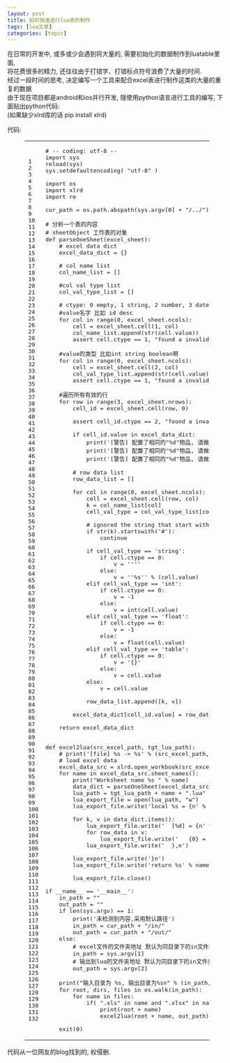 ```yaml
---
layout: post
title: 如何快速进行lua表的制作 
tags: [lua文章]
categories: [topic]
---
```

<p>在日常的开发中, 或多或少会遇到将大量的, 需要初始化的数据制作到luatable里面,<br/>将花费很多的精力, 还往往由于打错字、打错标点符号浪费了大量的时间.<br/>经过一段时间的思考, 决定编写一个工具来配合excel表进行制作这类的大量的重复的数据<br/>由于现在项目都是android和ios并行开发, 隧使用python语言进行工具的编写, 下面贴出python代码:<br/>(如果缺少xlrd库的话 pip install xlrd)</p>
<p>代码:</p>
<figure class="highlight plain"><table><tbody><tr><td class="gutter"><pre><span class="line">1</span><br/><span class="line">2</span><br/><span class="line">3</span><br/><span class="line">4</span><br/><span class="line">5</span><br/><span class="line">6</span><br/><span class="line">7</span><br/><span class="line">8</span><br/><span class="line">9</span><br/><span class="line">10</span><br/><span class="line">11</span><br/><span class="line">12</span><br/><span class="line">13</span><br/><span class="line">14</span><br/><span class="line">15</span><br/><span class="line">16</span><br/><span class="line">17</span><br/><span class="line">18</span><br/><span class="line">19</span><br/><span class="line">20</span><br/><span class="line">21</span><br/><span class="line">22</span><br/><span class="line">23</span><br/><span class="line">24</span><br/><span class="line">25</span><br/><span class="line">26</span><br/><span class="line">27</span><br/><span class="line">28</span><br/><span class="line">29</span><br/><span class="line">30</span><br/><span class="line">31</span><br/><span class="line">32</span><br/><span class="line">33</span><br/><span class="line">34</span><br/><span class="line">35</span><br/><span class="line">36</span><br/><span class="line">37</span><br/><span class="line">38</span><br/><span class="line">39</span><br/><span class="line">40</span><br/><span class="line">41</span><br/><span class="line">42</span><br/><span class="line">43</span><br/><span class="line">44</span><br/><span class="line">45</span><br/><span class="line">46</span><br/><span class="line">47</span><br/><span class="line">48</span><br/><span class="line">49</span><br/><span class="line">50</span><br/><span class="line">51</span><br/><span class="line">52</span><br/><span class="line">53</span><br/><span class="line">54</span><br/><span class="line">55</span><br/><span class="line">56</span><br/><span class="line">57</span><br/><span class="line">58</span><br/><span class="line">59</span><br/><span class="line">60</span><br/><span class="line">61</span><br/><span class="line">62</span><br/><span class="line">63</span><br/><span class="line">64</span><br/><span class="line">65</span><br/><span class="line">66</span><br/><span class="line">67</span><br/><span class="line">68</span><br/><span class="line">69</span><br/><span class="line">70</span><br/><span class="line">71</span><br/><span class="line">72</span><br/><span class="line">73</span><br/><span class="line">74</span><br/><span class="line">75</span><br/><span class="line">76</span><br/><span class="line">77</span><br/><span class="line">78</span><br/><span class="line">79</span><br/><span class="line">80</span><br/><span class="line">81</span><br/><span class="line">82</span><br/><span class="line">83</span><br/><span class="line">84</span><br/><span class="line">85</span><br/><span class="line">86</span><br/><span class="line">87</span><br/><span class="line">88</span><br/><span class="line">89</span><br/><span class="line">90</span><br/><span class="line">91</span><br/><span class="line">92</span><br/><span class="line">93</span><br/><span class="line">94</span><br/><span class="line">95</span><br/><span class="line">96</span><br/><span class="line">97</span><br/><span class="line">98</span><br/><span class="line">99</span><br/><span class="line">100</span><br/><span class="line">101</span><br/><span class="line">102</span><br/><span class="line">103</span><br/><span class="line">104</span><br/><span class="line">105</span><br/><span class="line">106</span><br/><span class="line">107</span><br/><span class="line">108</span><br/><span class="line">109</span><br/><span class="line">110</span><br/><span class="line">111</span><br/><span class="line">112</span><br/><span class="line">113</span><br/><span class="line">114</span><br/><span class="line">115</span><br/><span class="line">116</span><br/><span class="line">117</span><br/><span class="line">118</span><br/><span class="line">119</span><br/><span class="line">120</span><br/><span class="line">121</span><br/><span class="line">122</span><br/><span class="line">123</span><br/><span class="line">124</span><br/><span class="line">125</span><br/><span class="line">126</span><br/><span class="line">127</span><br/><span class="line">128</span><br/><span class="line">129</span><br/><span class="line">130</span><br/><span class="line">131</span><br/><span class="line">132</span><br/></pre></td><td class="code"><pre><span class="line"># -- coding: utf-8 --</span><br/><span class="line">import sys</span><br/><span class="line">reload(sys)</span><br/><span class="line">sys.setdefaultencoding( &#34;utf-8&#34; )</span><br/><span class="line"></span><br/><span class="line">import os</span><br/><span class="line">import xlrd</span><br/><span class="line">import re</span><br/><span class="line"></span><br/><span class="line">cur_path = os.path.abspath(sys.argv[0] + &#34;/../&#34;)</span><br/><span class="line"></span><br/><span class="line"># 分析一个表的内容</span><br/><span class="line"># sheetObject 工作表的对象</span><br/><span class="line">def parseOneSheet(excel_sheet):</span><br/><span class="line">    # excel data dict</span><br/><span class="line">    excel_data_dict = {}</span><br/><span class="line"></span><br/><span class="line">    # col name list</span><br/><span class="line">    col_name_list = []</span><br/><span class="line"></span><br/><span class="line">    #col val type list</span><br/><span class="line">    col_val_type_list = []</span><br/><span class="line"></span><br/><span class="line">    # ctype: 0 empty, 1 string, 2 number, 3 date, 4 boolean, 5 error</span><br/><span class="line">    #value名字 比如 id desc</span><br/><span class="line">    for col in range(0, excel_sheet.ncols):</span><br/><span class="line">        cell = excel_sheet.cell(1, col)</span><br/><span class="line">        col_name_list.append(str(cell.value))</span><br/><span class="line">        assert cell.ctype == 1, &#34;found a invalid col name in col [%d] !~&#34; % (col)</span><br/><span class="line"></span><br/><span class="line">    #value的类型 比如int string boolean啊</span><br/><span class="line">    for col in range(0, excel_sheet.ncols):</span><br/><span class="line">        cell = excel_sheet.cell(2, col)</span><br/><span class="line">        col_val_type_list.append(str(cell.value))</span><br/><span class="line">        assert cell.ctype == 1, &#34;found a invalid col val type in col [%d] !~&#34; % (col)</span><br/><span class="line"></span><br/><span class="line">    #遍历所有有效的行</span><br/><span class="line">    for row in range(3, excel_sheet.nrows):</span><br/><span class="line">        cell_id = excel_sheet.cell(row, 0)</span><br/><span class="line"></span><br/><span class="line">        assert cell_id.ctype == 2, &#34;found a invalid id in row [%d] !~&#34; % (row)</span><br/><span class="line"></span><br/><span class="line">        if cell_id.value in excel_data_dict:</span><br/><span class="line">            print(&#39;[警告] 配置了相同的&#34;%d&#34;物品, 请做检查&#39; % (cell_id.value))</span><br/><span class="line">            print(&#39;[警告] 配置了相同的&#34;%d&#34;物品, 请做检查&#39; % (cell_id.value))</span><br/><span class="line">            print(&#39;[警告] 配置了相同的&#34;%d&#34;物品, 请做检查&#39; % (cell_id.value))</span><br/><span class="line"></span><br/><span class="line">        # row data list</span><br/><span class="line">        row_data_list = []</span><br/><span class="line"></span><br/><span class="line">        for col in range(0, excel_sheet.ncols):</span><br/><span class="line">            cell = excel_sheet.cell(row, col)</span><br/><span class="line">            k = col_name_list[col]</span><br/><span class="line">            cell_val_type = col_val_type_list[col]</span><br/><span class="line"></span><br/><span class="line">            # ignored the string that start with &#39;_&#39;</span><br/><span class="line">            if str(k).startswith(&#39;#&#39;):</span><br/><span class="line">                continue</span><br/><span class="line"></span><br/><span class="line">            if cell_val_type == &#39;string&#39;:</span><br/><span class="line">                if cell.ctype == 0:</span><br/><span class="line">                    v = &#39;&#39;&#39;&#39;</span><br/><span class="line">                else:</span><br/><span class="line">                    v = &#39;&#39;%s&#39;&#39; % (cell.value)</span><br/><span class="line">            elif cell_val_type == &#39;int&#39;:</span><br/><span class="line">                if cell.ctype == 0:</span><br/><span class="line">                    v = -1</span><br/><span class="line">                else:</span><br/><span class="line">                    v = int(cell.value)</span><br/><span class="line">            elif cell_val_type == &#39;float&#39;:</span><br/><span class="line">                if cell.ctype == 0:</span><br/><span class="line">                    v = -1</span><br/><span class="line">                else:</span><br/><span class="line">                    v = float(cell.value)</span><br/><span class="line">            elif cell_val_type == &#39;table&#39;:</span><br/><span class="line">                if cell.ctype == 0:</span><br/><span class="line">                    v = &#39;{}&#39;</span><br/><span class="line">                else:</span><br/><span class="line">                    v = cell.value</span><br/><span class="line">            else:</span><br/><span class="line">                v = cell.value</span><br/><span class="line"></span><br/><span class="line">            row_data_list.append([k, v])</span><br/><span class="line"></span><br/><span class="line">        excel_data_dict[cell_id.value] = row_data_list</span><br/><span class="line"></span><br/><span class="line">    return excel_data_dict</span><br/><span class="line"></span><br/><span class="line"></span><br/><span class="line">def excel2lua(src_excel_path, tgt_lua_path):</span><br/><span class="line">    # print(&#39;[file] %s -&gt; %s&#39; % (src_excel_path, tgt_lua_path))</span><br/><span class="line">    # load excel data</span><br/><span class="line">    excel_data_src = xlrd.open_workbook(src_excel_path, encoding_override = &#39;utf-8&#39;)</span><br/><span class="line">    for name in excel_data_src.sheet_names():</span><br/><span class="line">        print(&#34;Worksheet name %s &#34; % name)</span><br/><span class="line">        data_dict = parseOneSheet(excel_data_src.sheet_by_name(name))</span><br/><span class="line">        lua_path = tgt_lua_path + name + &#34;.lua&#34;</span><br/><span class="line">        lua_export_file = open(lua_path, &#34;w&#34;)</span><br/><span class="line">        lua_export_file.write(&#39;local %s = {n&#39; % name)</span><br/><span class="line"></span><br/><span class="line">        for k, v in data_dict.items():</span><br/><span class="line">            lua_export_file.write(&#39;  [%d] = {n&#39; % k)</span><br/><span class="line">            for row_data in v:</span><br/><span class="line">                lua_export_file.write(&#39;   {0} = {1},n&#39;.format(row_data[0], row_data[1]))</span><br/><span class="line">            lua_export_file.write(&#39;  },n&#39;)</span><br/><span class="line"></span><br/><span class="line">        lua_export_file.write(&#39;}n&#39;)</span><br/><span class="line">        lua_export_file.write(&#39;return %s&#39; % name)</span><br/><span class="line"></span><br/><span class="line">        lua_export_file.close()</span><br/><span class="line"></span><br/><span class="line">if __name__ == &#39;__main__&#39;:</span><br/><span class="line">    in_path = &#34;&#34;</span><br/><span class="line">    out_path = &#34;&#34;</span><br/><span class="line">    if len(sys.argv) == 1:</span><br/><span class="line">        print(&#39;未检测到内容,采用默认路径&#39;)</span><br/><span class="line">        in_path = cur_path + &#34;/in/&#34;</span><br/><span class="line">        out_path = cur_path + &#34;/out/&#34;</span><br/><span class="line">    else:</span><br/><span class="line">        # excel文件的文件夹地址 默认为同目录下的in文件夹</span><br/><span class="line">        in_path = sys.argv[1]</span><br/><span class="line">        # 输出到lua的文件夹地址 默认为同目录下的in文件夹</span><br/><span class="line">        out_path = sys.argv[2]</span><br/><span class="line"></span><br/><span class="line">    print(&#34;输入目录为 %s, 输出目录为%sn&#34; % (in_path, out_path))</span><br/><span class="line">    for root, dirs, files in os.walk(in_path):</span><br/><span class="line">        for name in files:</span><br/><span class="line">            if( &#34;.xls&#34; in name and &#34;.xlsx&#34; in name ):</span><br/><span class="line">                print(root + name)</span><br/><span class="line">                excel2lua(root + name, out_path)</span><br/><span class="line">            </span><br/><span class="line">    exit(0)</span><br/></pre></td></tr></tbody></table></figure>

<p>代码从一位网友的blog找到的, 权侵删.</p>